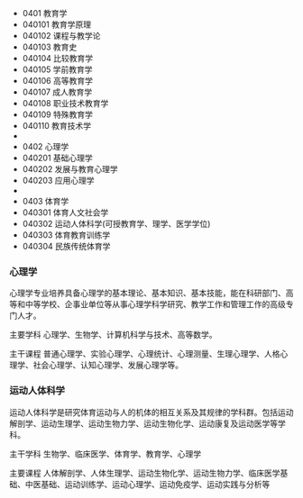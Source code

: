 * 0401 教育学
* 040101 教育学原理
* 040102 课程与教学论
* 040103 教育史
* 040104 比较教育学
* 040105 学前教育学
* 040106 高等教育学
* 040107 成人教育学
* 040108 职业技术教育学
* 040109 特殊教育学
* 040110 教育技术学
* 
* 0402 心理学
* 040201 基础心理学
* 040202 发展与教育心理学
* 040203 应用心理学
* 
* 0403 体育学
* 040301 体育人文社会学
* 040302 运动人体科学(可授教育学、理学、医学学位)
* 040303 体育教育训练学
* 040304 民族传统体育学



### 心理学
心理学专业培养具备心理学的基本理论、基本知识、基本技能，能在科研部门、高等和中等学校、企事业单位等从事心理学科学研究、教学工作和管理工作的高级专门人才。

主要学科
心理学、生物学、计算机科学与技术、高等数学。

主干课程
普通心理学、实验心理学、心理统计、心理测量、生理心理学、人格心理学、社会心理学、认知心理学、发展心理学等。

### 运动人体科学
运动人体科学是研究体育运动与人的机体的相互关系及其规律的学科群。包括运动解剖学、运动生理学、运动生物力学、运动生物化学、运动康复及运动医学等学科。

主干学科
生物学、临床医学、体育学、教育学、心理学

主要课程
人体解剖学、人体生理学、运动生物化学、运动生物力学、临床医学基础、中医基础、运动训练学、运动心理学、运动免疫学、运动实践与分析等